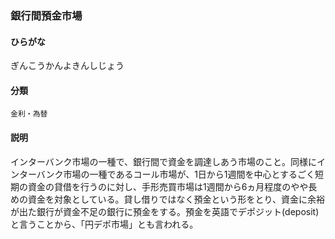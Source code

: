 <div style="display:none;">

## [あ行](securities-terms?id=あ行)
## [か行](securities-terms?id=か行)

</div>

### 銀行間預金市場

#### ひらがな

ぎんこうかんよきんしじょう

#### 分類

`金利・為替`

#### 説明

インターバンク市場の一種で、銀行間で資金を調達しあう市場のこと。同様にインターバンク市場の一種であるコール市場が、1日から1週間を中心とするごく短期の資金の貸借を行うのに対し、手形売買市場は1週間から6ヵ月程度のやや長めの資金を対象としている。貸し借りではなく預金という形をとり、資金に余裕が出た銀行が資金不足の銀行に預金をする。預金を英語でデポジット(deposit)と言うことから、「円デポ市場」とも言われる。

<div style="display:none;">

## [さ行](securities-terms?id=さ行)
## [た行](securities-terms?id=た行)
## [な行](securities-terms?id=な行)
## [は行](securities-terms?id=は行)
## [ま行](securities-terms?id=ま行)
## [や行](securities-terms?id=や行)
## [ら行](securities-terms?id=ら行)
## [わ行](securities-terms?id=わ行)
## [英数字・記号](securities-terms?id=英数字・記号)

</div>

